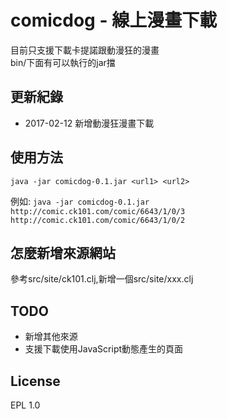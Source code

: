 # comicdog - 線上漫畫下載

目前只支援下載卡提諾跟動漫狂的漫畫  
bin/下面有可以執行的jar擋

## 更新紀錄

* 2017-02-12
  新增動漫狂漫畫下載

## 使用方法
```java -jar comicdog-0.1.jar <url1> <url2>```

例如: 
```java -jar comicdog-0.1.jar http://comic.ck101.com/comic/6643/1/0/3 http://comic.ck101.com/comic/6643/1/0/2```

## 怎麼新增來源網站
參考src/site/ck101.clj,新增一個src/site/xxx.clj

## TODO
* 新增其他來源
* 支援下載使用JavaScript動態產生的頁面


## License

EPL 1.0

